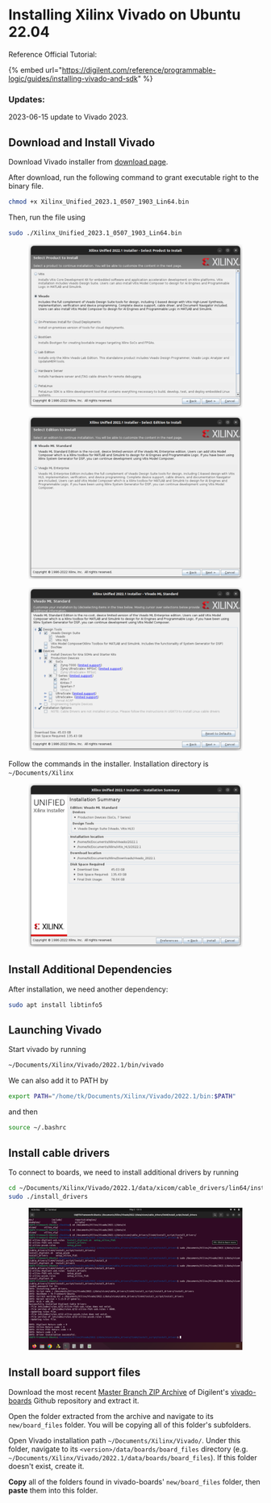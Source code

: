 # Installing Xilinx Vivado on Ubuntu 22.04

Reference Official Tutorial:

{% embed url="https://digilent.com/reference/programmable-logic/guides/installing-vivado-and-sdk" %}



### Updates:

2023-06-15  update to Vivado 2023.



## Download and Install Vivado

Download Vivado installer from [download page](https://www.xilinx.com/member/forms/download/xef.html?filename=Xilinx\_Unified\_2022.1\_0420\_0327\_Lin64.bin).

After download, run the following command to grant executable right to the binary file.

```bash
chmod +x Xilinx_Unified_2023.1_0507_1903_Lin64.bin
```

Then, run the file using&#x20;

```bash
sudo ./Xilinx_Unified_2023.1_0507_1903_Lin64.bin
```



<figure><img src="../../.gitbook/assets/image (101).png" alt=""><figcaption></figcaption></figure>

<figure><img src="../../.gitbook/assets/image (3) (1) (1).png" alt=""><figcaption></figcaption></figure>

<figure><img src="../../.gitbook/assets/image (4) (2) (1) (1).png" alt=""><figcaption></figcaption></figure>

Follow the commands in the installer. Installation directory is `~/Documents/Xilinx`

<figure><img src="../../.gitbook/assets/image (5) (2) (1).png" alt=""><figcaption></figcaption></figure>



## Install Additional Dependencies

After installation, we need another dependency:

```bash
sudo apt install libtinfo5
```



## Launching Vivado

Start vivado by running

```bash
~/Documents/Xilinx/Vivado/2022.1/bin/vivado
```

We can also add it to PATH by

```bash
export PATH="/home/tk/Documents/Xilinx/Vivado/2022.1/bin:$PATH"
```

and then

```bash
source ~/.bashrc
```



## Install cable drivers

To connect to boards, we need to install additional drivers by running

```bash
cd ~/Documents/Xilinx/Vivado/2022.1/data/xicom/cable_drivers/lin64/install_script/install_drivers
sudo ./install_drivers
```

<figure><img src="../../.gitbook/assets/image (53).png" alt=""><figcaption></figcaption></figure>



## Install board support files

Download the most recent [Master Branch ZIP Archive](https://github.com/Digilent/vivado-boards/archive/master.zip) of Digilent's [vivado-boards](https://github.com/Digilent/vivado-boards) Github repository and extract it.

Open the folder extracted from the archive and navigate to its `new/board_files` folder. You will be copying all of this folder's subfolders.

Open Vivado installation path `~/Documents/Xilinx/Vivado/`. Under this folder, navigate to its `<version>/data/boards/board_files` directory (e.g. `~/Documents/Xilinx/Vivado/2022.1/data/boards/board_files`). If this folder doesn't exist, create it.

**Copy** all of the folders found in vivado-boards' `new/board_files` folder, then **paste** them into this folder.

